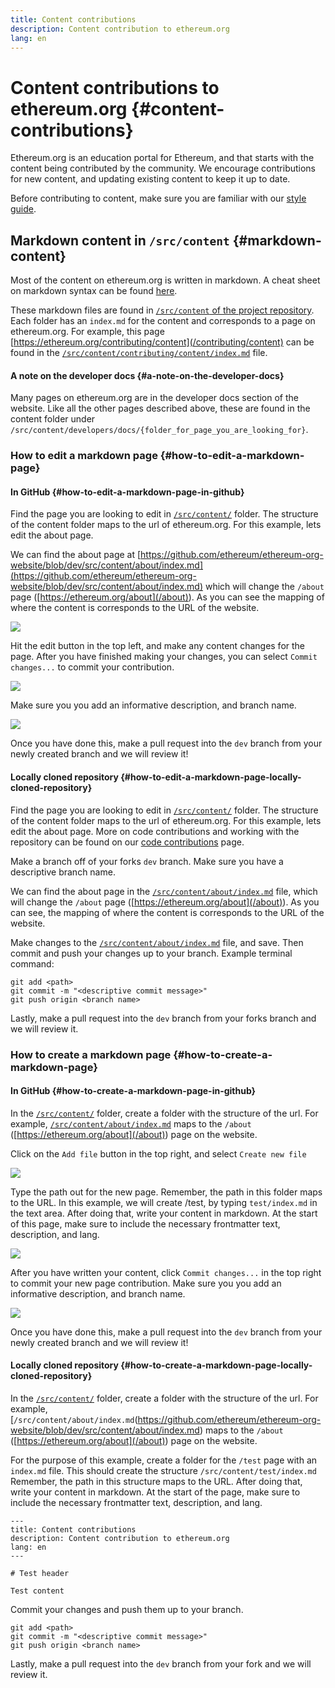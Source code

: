 ```yaml
---
title: Content contributions
description: Content contribution to ethereum.org
lang: en
---
```


# Content contributions to ethereum.org {#content-contributions}

Ethereum.org is an education portal for Ethereum, and that starts with the content being contributed by the community. We encourage contributions for new content, and updating existing content to keep it up to date.

Before contributing to content, make sure you are familiar with our [style guide](/contributing/style-guide/).

## Markdown content in `/src/content` {#markdown-content}

Most of the content on ethereum.org is written in markdown. A cheat sheet on markdown syntax can be found [here](https://www.markdownguide.org/cheat-sheet).

These markdown files are found in [`/src/content` of the project repository](https://github.com/ethereum/ethereum-org-website/tree/dev/src/content). Each folder has an `index.md` for the content and corresponds to a page on ethereum.org. For example, this page [https://ethereum.org/contributing/content](/contributing/content) can be found in the [`/src/content/contributing/content/index.md`](https://github.com/ethereum/ethereum-org-website/tree/dev/src/content/contributing/content/index.md) file.

#### A note on the developer docs {#a-note-on-the-developer-docs}

Many pages on ethereum.org are in the developer docs section of the website. Like all the other pages described above, these are found in the content folder under `/src/content/developers/docs/{folder_for_page_you_are_looking_for}`.

### How to edit a markdown page {#how-to-edit-a-markdown-page}

#### In GitHub {#how-to-edit-a-markdown-page-in-github}

Find the page you are looking to edit in [`/src/content/`](https://github.com/ethereum/ethereum-org-website/tree/dev/src/content) folder. The structure of the content folder maps to the url of ethereum.org. For this example, lets edit the about page.

We can find the about page at [https://github.com/ethereum/ethereum-org-website/blob/dev/src/content/about/index.md](https://github.com/ethereum/ethereum-org-website/blob/dev/src/content/about/index.md) which will change the `/about` page ([https://ethereum.org/about](/about)). As you can see the mapping of where the content is corresponds to the URL of the website.

![](./first_image_edit_markdown.png)

Hit the edit button in the top left, and make any content changes for the page. After you have finished making your changes, you can select `Commit changes...` to commit your contribution.

![](./second_image_edit_markdown.png)

Make sure you you add an informative description, and branch name.

![](third_image_edit_markdown.png)

Once you have done this, make a pull request into the `dev` branch from your newly created branch and we will review it!

#### Locally cloned repository {#how-to-edit-a-markdown-page-locally-cloned-repository}

Find the page you are looking to edit in [`/src/content/`](https://github.com/ethereum/ethereum-org-website/tree/dev/src/content) folder. The structure of the content folder maps to the url of ethereum.org. For this example, lets edit the about page. More on code contributions and working with the repository can be found on our [code contributions](/contributing/code) page.

Make a branch off of your forks `dev` branch. Make sure you have a descriptive branch name.

We can find the about page in the [`/src/content/about/index.md`](https://github.com/ethereum/ethereum-org-website/blob/dev/src/content/about/index.md) file, which will change the `/about` page ([https://ethereum.org/about](/about)). As you can see, the mapping of where the content is corresponds to the URL of the website.

Make changes to the [`/src/content/about/index.md`](https://github.com/ethereum/ethereum-org-website/blob/dev/src/content/about/index.md) file, and save. Then commit and push your changes up to your branch. Example terminal command:

```
git add <path>
git commit -m "<descriptive commit message>"
git push origin <branch name>
```

Lastly, make a pull request into the `dev` branch from your forks branch and we will review it.

### How to create a markdown page {#how-to-create-a-markdown-page}

#### In GitHub {#how-to-create-a-markdown-page-in-github}

In the [`/src/content/`](https://github.com/ethereum/ethereum-org-website/tree/dev/src/content) folder, create a folder with the structure of the url. For example, [`/src/content/about/index.md`](https://github.com/ethereum/ethereum-org-website/blob/dev/src/content/about/index.md) maps to the `/about` ([https://ethereum.org/about](/about)) page on the website.

Click on the `Add file` button in the top right, and select `Create new file`

![](./first_image_create_markdown.png)

Type the path out for the new page. Remember, the path in this folder maps to the URL. In this example, we will create /test, by typing `test/index.md` in the text area. After doing that, write your content in markdown. At the start of this page, make sure to include the necessary frontmatter text, description, and lang.

![](./second_image_create_markdown.png)

After you have written your content, click `Commit changes...` in the top right to commit your new page contribution. Make sure you you add an informative description, and branch name.

![](./third_image_create_markdown.png)

Once you have done this, make a pull request into the `dev` branch from your newly created branch and we will review it!

#### Locally cloned repository {#how-to-create-a-markdown-page-locally-cloned-repository}

In the [`/src/content/`](https://github.com/ethereum/ethereum-org-website/tree/dev/src/content) folder, create a folder with the structure of the url. For example, [`/src/content/about/index.md`(https://github.com/ethereum/ethereum-org-website/blob/dev/src/content/about/index.md) maps to the `/about` ([https://ethereum.org/about](/about)) page on the website.

For the purpose of this example, create a folder for the `/test` page with an `index.md` file. This should create the structure `/src/content/test/index.md` Remember, the path in this structure maps to the URL. After doing that, write your content in markdown. At the start of the page, make sure to include the necessary frontmatter text, description, and lang.

```
---
title: Content contributions
description: Content contribution to ethereum.org
lang: en
---

# Test header

Test content
```

Commit your changes and push them up to your branch.

```
git add <path>
git commit -m "<descriptive commit message>"
git push origin <branch name>
```

Lastly, make a pull request into the `dev` branch from your fork and we will review it.
